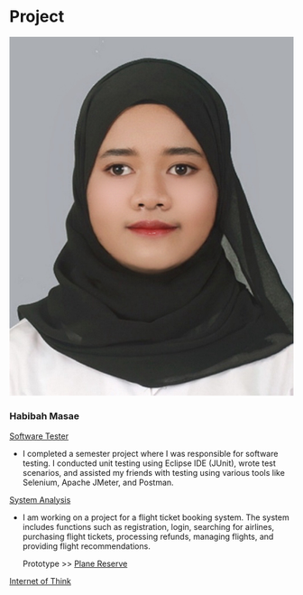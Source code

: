 # Project
![b.png](./Image.jpg)

### Habibah Masae 

[Software Tester](https://github.com/Chocokorn/SofwareTester)
  - I completed a semester project where I was responsible for software testing. I conducted unit testing using Eclipse IDE (JUnit), wrote test scenarios, and assisted      my friends with testing using various tools like Selenium, Apache JMeter, and Postman.

[System Analysis](https://github.com/Chocokorn/SA)
  - I am working on a project for a flight ticket booking system. The system includes functions such as registration, login, searching for airlines, purchasing flight      tickets, processing refunds, managing flights, and providing flight recommendations.

    Prototype >> [Plane Reserve](https://www.figma.com/proto/lFkrdHMUICJvU45erXOiSi/SA?node-id=272-210&node-type=frame&t=oTxilorsRVFnj72H-1&scaling=min-zoom&content-scaling=fixed&page-id=0%3A1&starting-point-node-id=1%3A4)
    
[Internet of Think](https://github.com/Chocokorn/Arduino)
